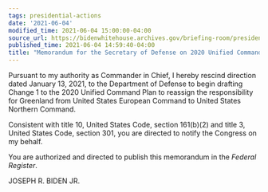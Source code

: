 ```yaml
---
tags: presidential-actions
date: '2021-06-04'
modified_time: 2021-06-04 15:00:00-04:00
source_url: https://bidenwhitehouse.archives.gov/briefing-room/presidential-actions/2021/06/04/memorandum-for-the-secretary-of-defense-on-2020-unified-command-plan/
published_time: 2021-06-04 14:59:40-04:00
title: "Memorandum for the Secretary of Defense on 2020 Unified Command\_Plan"
---
```

 
Pursuant to my authority as Commander in Chief, I hereby rescind
direction dated January 13, 2021, to the Department of Defense to begin
drafting Change 1 to the 2020 Unified Command Plan to reassign the
responsibility for Greenland from United States European Command to
United States Northern Command.  

Consistent with title 10, United States Code, section 161(b)(2) and
title 3, United States Code, section 301, you are directed to notify the
Congress on my behalf.

You are authorized and directed to publish this memorandum in the
*Federal Register*.

JOSEPH R. BIDEN JR.
